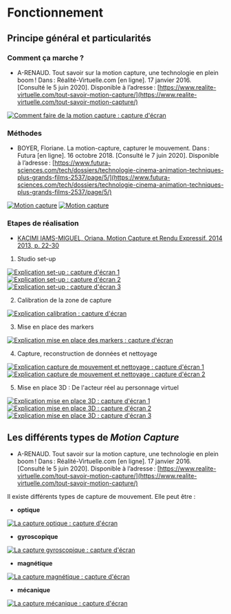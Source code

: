 # Fonctionnement

## Principe général et particularités

### Comment ça marche ?

- A-RENAUD. Tout savoir sur la motion capture, une technologie en plein boom ! Dans : Réalité-Virtuelle.com [en ligne]. 17 janvier 2016. [Consulté le 5 juin 2020]. Disponible à l’adresse : [https://www.realite-virtuelle.com/tout-savoir-motion-capture/](https://www.realite-virtuelle.com/tout-savoir-motion-capture/)

[![Comment faire de la motion capture : capture d'écran](Images/commentfaire1.PNG)](https://www.realite-virtuelle.com/tout-savoir-motion-capture/)

### Méthodes

- BOYER, Floriane. La motion-capture, capturer le mouvement. Dans : Futura [en ligne]. 16 octobre 2018. [Consulté le 7 juin 2020]. Disponible à l’adresse : [https://www.futura-sciences.com/tech/dossiers/technologie-cinema-animation-techniques-plus-grands-films-2537/page/5/](https://www.futura-sciences.com/tech/dossiers/technologie-cinema-animation-techniques-plus-grands-films-2537/page/5/)

[![Motion capture](Images/commentfaire2.PNG)](https://www.futura-sciences.com/tech/dossiers/technologie-cinema-animation-techniques-plus-grands-films-2537/page/5/)
[![Motion capture](Images/commentfaire3.PNG)](https://www.futura-sciences.com/tech/dossiers/technologie-cinema-animation-techniques-plus-grands-films-2537/page/5/)

### Etapes de réalisation

- [KACIMI IAMS-MIGUEL, Oriana. Motion Capture et Rendu Expressif. 2014 2013, p. 22-30](https://www.ati-paris8.fr/src/memoires/2014/Kacimi%20Iams-Miguel%20Oriana%20-%20Motion%20Capture%20et%20Rendu%20Expressif%20-%20Exp%C3%A9rimentations%20esth%C3%A9tiques%20et%20animation.pdf)

1. Studio set-up

[![Explication set-up : capture d'écran 1](Images/setup1.PNG)](https://www.ati-paris8.fr/src/memoires/2014/Kacimi%20Iams-Miguel%20Oriana%20-%20Motion%20Capture%20et%20Rendu%20Expressif%20-%20Exp%C3%A9rimentations%20esth%C3%A9tiques%20et%20animation.pdf)
[![Explication set-up : capture d'écran 2](Images/setup2.PNG)](https://www.ati-paris8.fr/src/memoires/2014/Kacimi%20Iams-Miguel%20Oriana%20-%20Motion%20Capture%20et%20Rendu%20Expressif%20-%20Exp%C3%A9rimentations%20esth%C3%A9tiques%20et%20animation.pdf)
[![Explication set-up : capture d'écran 3](Images/setup3.PNG)](https://www.ati-paris8.fr/src/memoires/2014/Kacimi%20Iams-Miguel%20Oriana%20-%20Motion%20Capture%20et%20Rendu%20Expressif%20-%20Exp%C3%A9rimentations%20esth%C3%A9tiques%20et%20animation.pdf)

2. Calibration de la zone de capture

[![Explication calibration : capture d'écran](Images/calibration1.PNG)](https://www.ati-paris8.fr/src/memoires/2014/Kacimi%20Iams-Miguel%20Oriana%20-%20Motion%20Capture%20et%20Rendu%20Expressif%20-%20Exp%C3%A9rimentations%20esth%C3%A9tiques%20et%20animation.pdf)

3. Mise en place des markers

[![Explication mise en place des markers : capture d'écran](Images/miseenplacemarkers1.PNG)](https://www.ati-paris8.fr/src/memoires/2014/Kacimi%20Iams-Miguel%20Oriana%20-%20Motion%20Capture%20et%20Rendu%20Expressif%20-%20Exp%C3%A9rimentations%20esth%C3%A9tiques%20et%20animation.pdf)

4. Capture, reconstruction de données et nettoyage

[![Explication capture de mouvement et nettoyage : capture d'écran 1](Images/captureimage1.PNG)](https://www.ati-paris8.fr/src/memoires/2014/Kacimi%20Iams-Miguel%20Oriana%20-%20Motion%20Capture%20et%20Rendu%20Expressif%20-%20Exp%C3%A9rimentations%20esth%C3%A9tiques%20et%20animation.pdf)
[![Explication capture de mouvement et nettoyage : capture d'écran 2](Images/captureimage2.PNG)](https://www.ati-paris8.fr/src/memoires/2014/Kacimi%20Iams-Miguel%20Oriana%20-%20Motion%20Capture%20et%20Rendu%20Expressif%20-%20Exp%C3%A9rimentations%20esth%C3%A9tiques%20et%20animation.pdf)

5. Mise en place 3D : De l'acteur réel au personnage virtuel

[![Explication mise en place 3D : capture d'écran 1](Images/traitement1.PNG)](https://www.ati-paris8.fr/src/memoires/2014/Kacimi%20Iams-Miguel%20Oriana%20-%20Motion%20Capture%20et%20Rendu%20Expressif%20-%20Exp%C3%A9rimentations%20esth%C3%A9tiques%20et%20animation.pdf)
[![Explication mise en place 3D : capture d'écran 2](Images/traitement2.PNG)](https://www.ati-paris8.fr/src/memoires/2014/Kacimi%20Iams-Miguel%20Oriana%20-%20Motion%20Capture%20et%20Rendu%20Expressif%20-%20Exp%C3%A9rimentations%20esth%C3%A9tiques%20et%20animation.pdf)
[![Explication mise en place 3D : capture d'écran 3](Images/traitement3.PNG)](https://www.ati-paris8.fr/src/memoires/2014/Kacimi%20Iams-Miguel%20Oriana%20-%20Motion%20Capture%20et%20Rendu%20Expressif%20-%20Exp%C3%A9rimentations%20esth%C3%A9tiques%20et%20animation.pdf)


## Les différents types de *Motion Capture*

- A-RENAUD. Tout savoir sur la motion capture, une technologie en plein boom ! Dans : Réalité-Virtuelle.com [en ligne]. 17 janvier 2016. [Consulté le 5 juin 2020]. Disponible à l’adresse : [https://www.realite-virtuelle.com/tout-savoir-motion-capture/](https://www.realite-virtuelle.com/tout-savoir-motion-capture/)

Il existe différents types de capture de mouvement. Elle peut être :

- **optique**

[![La capture optique : capture d'écran](Images/captureoptique.PNG)](https://www.realite-virtuelle.com/tout-savoir-motion-capture/)

- **gyroscopique**

[![La capture gyroscopique : capture d'écran](Images/capturegyro.PNG)](https://www.realite-virtuelle.com/tout-savoir-motion-capture/)

- **magnétique**

[![La capture magnétique : capture d'écran](Images/capturemagnetique.PNG)](https://www.realite-virtuelle.com/tout-savoir-motion-capture/)

- **mécanique**

[![La capture mécanique : capture d'écran](Images/capturemecanique.PNG)](https://www.realite-virtuelle.com/tout-savoir-motion-capture/)
